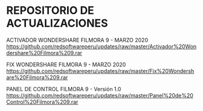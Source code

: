 # REPOSITORIO DE ACTUALIZACIONES
ACTIVADOR WONDERSHARE FILMORA 9 - MARZO 2020
https://github.com/redsoftwareperu/updates/raw/master/Activador%20Wondershare%20Filmora%209.rar

FIX WONDERSHARE FILMORA 9 - MARZO 2020
https://github.com/redsoftwareperu/updates/raw/master/Fix%20Wondershare%20Filmora%209.rar

PANEL DE CONTROL FILMORA 9 - Versión 1.0
https://github.com/redsoftwareperu/updates/raw/master/Panel%20de%20Control%20Filmora%209.rar



